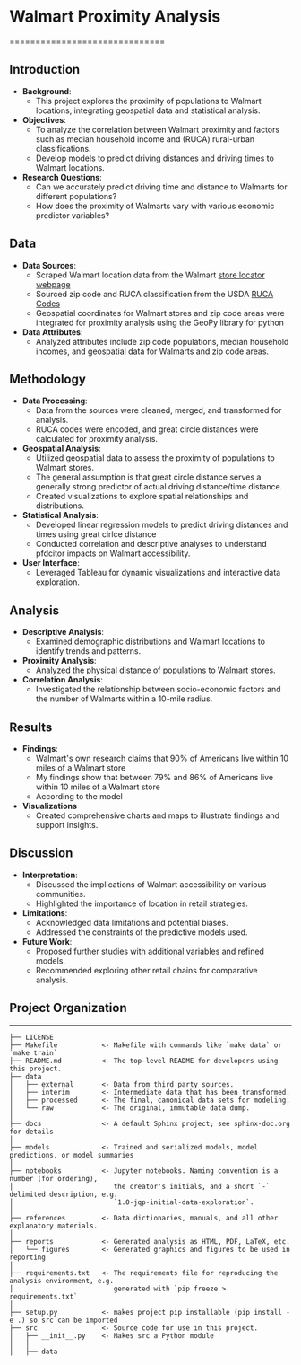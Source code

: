 # Walmart Proximity Analysis
==============================


## Introduction
- **Background**:
    - This project explores the proximity of populations to Walmart locations, integrating geospatial data and statistical analysis.
- **Objectives**:
    - To analyze the correlation between Walmart proximity and factors such as median household income and (RUCA) rural-urban classifications.
    - Develop models to predict driving distances and driving times to Walmart locations.
- **Research Questions**:
    - Can we accurately predict driving time and distance to Walmarts for different populations?
    - How does the proximity of Walmarts vary with various economic predictor variables?


## Data 
- **Data Sources**:
    - Scraped Walmart location data from the Walmart [store locator webpage](https://www.walmart.com/store-finder)
    - Sourced zip code and RUCA classification from the USDA [RUCA Codes](https://www.ers.usda.gov/data-products/rural-urban-commuting-area-codes/)
    - Geospatial coordinates for Walmart stores and zip code areas were integrated for proximity analysis using the GeoPy library for python
- **Data Attributes**:
    - Analyzed attributes include zip code populations, median household incomes, and geospatial data for Walmarts and zip code areas.

## Methodology
- **Data Processing**:
    - Data from the sources were cleaned, merged, and transformed for analysis.
    - RUCA codes were encoded, and great circle distances were calculated for proximity analysis.
- **Geospatial Analysis**:
    - Utilized geospatial data to assess the proximity of populations to Walmart stores.
    - The general assumption is that great circle distance serves a generally strong predictor of actual driving distance/time distance.
    - Created visualizations to explore spatial relationships and distributions.
- **Statistical Analysis**:
    - Developed linear regression models to predict driving distances and times using great cirlce distance
    - Conducted correlation and descriptive analyses to understand pfdcitor impacts on Walmart accessibility.
- **User Interface**:
    - Leveraged Tableau for dynamic visualizations and interactive data exploration.

## Analysis
- **Descriptive Analysis**:
    - Examined demographic distributions and Walmart locations to identify trends and patterns.
- **Proximity Analysis**:
    - Analyzed the physical distance of populations to Walmart stores.
- **Correlation Analysis**:
    - Investigated the relationship between socio-economic factors and the number of Walmarts within a 10-mile radius.

## Results
- **Findings**:
    - Walmart's own research claims that 90% of Americans live within 10 miles of a Walmart store
    - My findings show that between 79% and 86% of Americans live within 10 miles of a Walmart store
    - According to the model
- **Visualizations**
    - Created comprehensive charts and maps to illustrate findings and support insights.

## Discussion
- **Interpretation**:
    - Discussed the implications of Walmart accessibility on various communities.
    - Highlighted the importance of location in retail strategies.
- **Limitations**:
    - Acknowledged data limitations and potential biases.
    - Addressed the constraints of the predictive models used.
- **Future Work**:
    - Proposed further studies with additional variables and refined models.
    - Recommended exploring other retail chains for comparative analysis.


## Project Organization
------------

    ├── LICENSE
    ├── Makefile           <- Makefile with commands like `make data` or `make train`
    ├── README.md          <- The top-level README for developers using this project.
    ├── data
    │   ├── external       <- Data from third party sources.
    │   ├── interim        <- Intermediate data that has been transformed.
    │   ├── processed      <- The final, canonical data sets for modeling.
    │   └── raw            <- The original, immutable data dump.
    │
    ├── docs               <- A default Sphinx project; see sphinx-doc.org for details
    │
    ├── models             <- Trained and serialized models, model predictions, or model summaries
    │
    ├── notebooks          <- Jupyter notebooks. Naming convention is a number (for ordering),
    │                         the creator's initials, and a short `-` delimited description, e.g.
    │                         `1.0-jqp-initial-data-exploration`.
    │
    ├── references         <- Data dictionaries, manuals, and all other explanatory materials.
    │
    ├── reports            <- Generated analysis as HTML, PDF, LaTeX, etc.
    │   └── figures        <- Generated graphics and figures to be used in reporting
    │
    ├── requirements.txt   <- The requirements file for reproducing the analysis environment, e.g.
    │                         generated with `pip freeze > requirements.txt`
    │
    ├── setup.py           <- makes project pip installable (pip install -e .) so src can be imported
    ├── src                <- Source code for use in this project.
    │   ├── __init__.py    <- Makes src a Python module
    │   │
    │   ├── data
